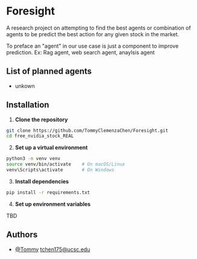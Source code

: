 # Foresight

A research project on attempting to find the best agents or combination of agents to be predict the best action for any given stock in the market. 

To preface an "agent" in our use case is just a component to improve prediction. 
Ex: Rag agent, web search agent, anaylsis agent 

## List of planned agents

- unkown

## Installation

1. **Clone the repository**

```bash
git clone https://github.com/TommyClemenzaChen/Foresight.git
cd free_nvidia_stock_REAL
```

2. **Set up a virtual environment**

```bash
python3 -m venv venv
source venv/bin/activate    # On macOS/Linux
venv\Scripts\activate       # On Windows
```

3. **Install dependencies**

```bash
pip install -r requirements.txt
```

4. **Set up environment variables**

TBD


## Authors

- [@Tommy](https://www.github.com/TommyClemenzaChen) tchen175@ucsc.edu

